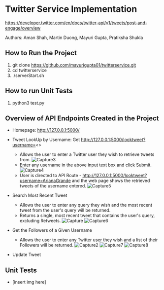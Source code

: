 # Twitter Service Implementation

https://developer.twitter.com/en/docs/twitter-api/v1/tweets/post-and-engage/overview

Authors: Aman Shah, Martin Duong, Mayuri Gupta, Pratiksha Shukla

## How to Run the Project

1. git clone https://github.com/mayurigupta01/twitterservice.git
2. cd twitterservice
3. ./serverStart.sh

## How to run Unit Tests

1. python3 test.py

## Overview of API Endpoints Created in the Project

- Homepage: http://127.0.0.1:5000/

- Tweet LookUp by Username: Get http://127.0.0.1:5000/looktweet?username=<>
  - Allows the user to enter a Twitter user they wish to retrieve tweets from.
    ![Capture3](https://user-images.githubusercontent.com/2999334/134836637-c171141a-0347-4c88-8f1f-cd1f02f66d7d.PNG)
  - Enter any username in the above input text box and click Submit.
    ![Capture4](https://user-images.githubusercontent.com/2999334/134836731-4c7aaa90-63bf-4e1e-bc12-f8d59d84d256.PNG)
  - User is directed to API Route - http://127.0.0.1:5000/looktweet?username=ArianaGrande and the web page shows the retrieved tweets of the username entered.
    ![Capture5](https://user-images.githubusercontent.com/2999334/134836808-33185305-8956-40fb-a081-3fc90f434f9e.PNG)

- Search Most Recent Tweet
  - Allows the user to enter any query they wish and the most recent tweet from the user's query will be returned.
  - Returns a single, most recent tweet that contains the user's query, excluding Retweets.
    ![Capture](https://user-images.githubusercontent.com/2999334/134836424-17abf3a4-256a-4c39-8a18-8793a9598235.PNG)
    ![Capture6](https://user-images.githubusercontent.com/2999334/134837215-16e4b336-b963-4d8b-a0a5-928fe6b1cc5f.PNG)

- Get the Followers of a Given Username
  - Allows the user to enter any Twitter user they wish and a list of their Followers will be returned.
    ![Capture2](https://user-images.githubusercontent.com/2999334/134836572-b53ad124-8e31-4ef4-bf21-1efc93363729.PNG)
    ![Capture7](https://user-images.githubusercontent.com/2999334/134837365-b31be878-b394-4788-be04-475b96c82749.PNG)
    ![Capture8](https://user-images.githubusercontent.com/2999334/134837431-489551e3-1139-4327-a052-067cb103aa53.PNG)

- Update Tweet 

## Unit Tests
 - [insert img here]
